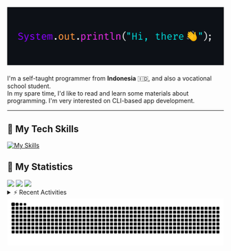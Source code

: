 <!-- Header Badges -->
<!--
[![Profile Views](https://komarev.com/ghpvc/?username=mitsuki31&color=blue&label=PROFILE+VIEWS)](https://github.com/mitsuki31)
[![Follow](https://img.shields.io/twitter/url?url=https%3A%2F%2Ftwitter.com%2Fryuumitsuki31)](https://twitter.com/ryuumitsuki31)
-->

<h2><img src="images/hi_there.png"/></h2>

I'm a self-taught programmer from **Indonesia** 🇮🇩, and also a vocational school student.  
In my spare time, I'd like to read and learn some materials about programming. I'm very interested on CLI-based app development.

---

## 👾 My Tech Skills

[![My Skills](https://skillicons.dev/icons?i=py,c,cpp,java,js,ts,css,sass,html,bash,arduino)](https://skillicons.dev)


## 🔭 My Statistics

<picture id="stats">
    <source 
            srcset="https://github-readme-stats.vercel.app/api?username=mitsuki31&show_icons=true&theme=tokyonight&include_all_commits=true&show_private=falsee&hide=stars"
            media="(prefers-color-scheme: dark)"
    />
    <source
            srcset="https://github-readme-stats.vercel.app/api?username=mitsuki31&show_icons=true&include_all_commits=true&show_private=false&hide=stars"
            media="(prefers-color-scheme: light), (prefers-color-scheme: no-preference)"
    />
    <img src="https://github-readme-stats.vercel.app/api?username=mitsuki31&show_icons=true&include_all_commits=true&show_private=false&hide=stars" />
</picture>

<picture id="top-langs">
    <source
            srcset="https://github-readme-stats.vercel.app/api/top-langs/?username=mitsuki31&layout=donut&theme=tokyonight&count_private=true&langs_count=10"
            media="(prefers-color-scheme: dark)"
    />
    <source
            srcset="https://github-readme-stats.vercel.app/api/top-langs/?username=mitsuki31&layout=donut&count_private=true&langs_count=10"
            media="(prefers-color-scheme: light), (prefers-color-scheme: no-preference)"
    />
    <img src="https://github-readme-stats.vercel.app/api/top-langs/?username=mitsuki31&layout=donut&langs_count=10&count_private=true" />
</picture>

<picture id="profile-summary">
    <source
            srcset="https://github-profile-summary-cards.vercel.app/api/cards/profile-details?username=mitsuki31&theme=tokyonight"
            media="(prefers-color-scheme: dark)"
    />
    <source
            srcset="https://github-profile-summary-cards.vercel.app/api/cards/profile-details?username=mitsuki31&theme=github"
            media="(prefers-color-scheme: light), (prefers-color-scheme: no-preference)"
    />
    <img src="https://github-profile-summary-cards.vercel.app/api/cards/profile-details?username=mitsuki31" />
</picture>

<br/>


<details>
<summary>⚡ Recent Activities</summary>

<!--START_SECTION:activity-->
1. 🎉 Merged PR [#6](https://github.com/mitsuki31/temppath/pull/6) in [mitsuki31/temppath](https://github.com/mitsuki31/temppath)
2. 💪 Opened PR [#6](https://github.com/mitsuki31/temppath/pull/6) in [mitsuki31/temppath](https://github.com/mitsuki31/temppath)
3. 🎉 Merged PR [#13](https://github.com/mitsuki31/ytmp3-js/pull/13) in [mitsuki31/ytmp3-js](https://github.com/mitsuki31/ytmp3-js)
4. 💪 Opened PR [#13](https://github.com/mitsuki31/ytmp3-js/pull/13) in [mitsuki31/ytmp3-js](https://github.com/mitsuki31/ytmp3-js)
5. 🎉 Merged PR [#12](https://github.com/mitsuki31/ytmp3-js/pull/12) in [mitsuki31/ytmp3-js](https://github.com/mitsuki31/ytmp3-js)
6. 💪 Opened PR [#12](https://github.com/mitsuki31/ytmp3-js/pull/12) in [mitsuki31/ytmp3-js](https://github.com/mitsuki31/ytmp3-js)
7. 🎉 Merged PR [#11](https://github.com/mitsuki31/ytmp3-js/pull/11) in [mitsuki31/ytmp3-js](https://github.com/mitsuki31/ytmp3-js)
8. 💪 Opened PR [#11](https://github.com/mitsuki31/ytmp3-js/pull/11) in [mitsuki31/ytmp3-js](https://github.com/mitsuki31/ytmp3-js)
9. 🗣 Commented on [#1299](https://github.com/fent/node-ytdl-core/issues/1299#issuecomment-2230664840) in [fent/node-ytdl-core](https://github.com/fent/node-ytdl-core)
10. 🗣 Commented on [#1299](https://github.com/fent/node-ytdl-core/issues/1299#issuecomment-2230662476) in [fent/node-ytdl-core](https://github.com/fent/node-ytdl-core)
<!--END_SECTION:activity-->

</details>

<picture>
  <!-- For dark theme -->
  <source
    srcset="https://raw.githubusercontent.com/mitsuki31/mitsuki31/output/github-snake-dark.svg"
    media="(prefers-color-scheme: dark)"
  />
  <!-- For light theme -->
  <source
    srcset="https://raw.githubusercontent.com/mitsuki31/mitsuki31/output/github-snake.svg"
    media="(prefers-color-scheme: light)"
  />
  <!-- Default -->
  <img
    alt="GitHub Contribution Grid Snake"
    src="https://raw.githubusercontent.com/mitsuki31/mitsuki31/output/github-snake.svg"
  />
</picture>
